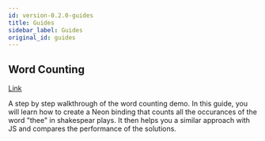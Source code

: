 ```yaml
---
id: version-0.2.0-guides
title: Guides
sidebar_label: Guides
original_id: guides
---
```


## Word Counting

[Link](word-counting-guide)

A step by step walkthrough of the word counting demo. In this guide, you will learn how to create a Neon binding that counts all the occurances of the word "thee" in shakespear plays. It then helps you a similar approach with JS and compares the performance of the solutions.
